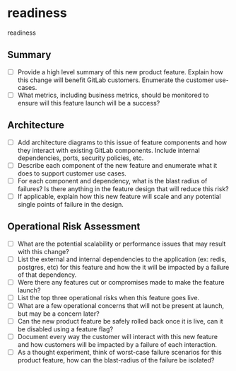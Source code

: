 # readiness
readiness

## Summary

- [ ] Provide a high level summary of this new product feature. Explain how this change will benefit GitLab customers. Enumerate the customer use-cases.
- [ ] What metrics, including business metrics, should be monitored to ensure will this feature launch will be a success?

## Architecture

- [ ] Add architecture diagrams to this issue of feature components and how they interact with existing GitLab components. Include internal dependencies, ports, security policies, etc.
- [ ] Describe each component of the new feature and enumerate what it does to support customer use cases.
- [ ] For each component and dependency, what is the blast radius of failures? Is there anything in the feature design that will reduce this risk?
- [ ] If applicable, explain how this new feature will scale and any potential single points of failure in the design.

## Operational Risk Assessment

- [ ] What are the potential scalability or performance issues that may result with this change?
- [ ] List the external and internal dependencies to the application (ex: redis, postgres, etc) for this feature and how the it will be impacted by a failure of that dependency.
- [ ] Were there any features cut or compromises made to make the feature launch?
- [ ] List the top three operational risks when this feature goes live.
- [ ] What are a few operational concerns that will not be present at launch, but may be a concern later?
- [ ] Can the new product feature be safely rolled back once it is live, can it be disabled using a feature flag?
- [ ] Document every way the customer will interact with this new feature and how customers will be impacted by a failure of each interaction.
- [ ] As a thought experiment, think of worst-case failure scenarios for this product feature, how can the blast-radius of the failure be isolated?
